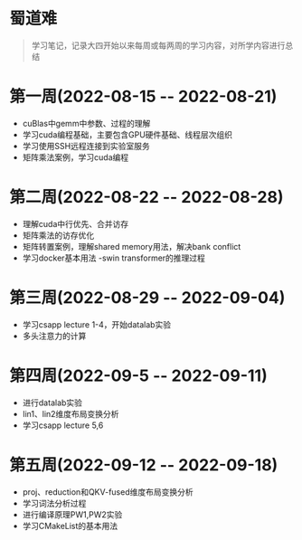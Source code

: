 # 蜀道难
> 学习笔记，记录大四开始以来每周或每两周的学习内容，对所学内容进行总结
# 第一周(2022-08-15 -- 2022-08-21)
- cuBlas中gemm中参数、过程的理解
- 学习cuda编程基础，主要包含GPU硬件基础、线程层次组织
- 学习使用SSH远程连接到实验室服务
- 矩阵乘法案例，学习cuda编程
# 第二周(2022-08-22 -- 2022-08-28)
- 理解cuda中行优先、合并访存
- 矩阵乘法的访存优化
- 矩阵转置案例，理解shared memory用法，解决bank conflict
- 学习docker基本用法
-swin transformer的推理过程
# 第三周(2022-08-29 -- 2022-09-04)
- 学习csapp lecture 1-4，开始datalab实验
- 多头注意力的计算
# 第四周(2022-09-5 -- 2022-09-11)
- 进行datalab实验
- lin1、lin2维度布局变换分析
- 学习csapp lecture 5,6
# 第五周(2022-09-12 -- 2022-09-18)
- proj、reduction和QKV-fused维度布局变换分析
- 学习词法分析过程
- 进行编译原理PW1,PW2实验
- 学习CMakeList的基本用法
